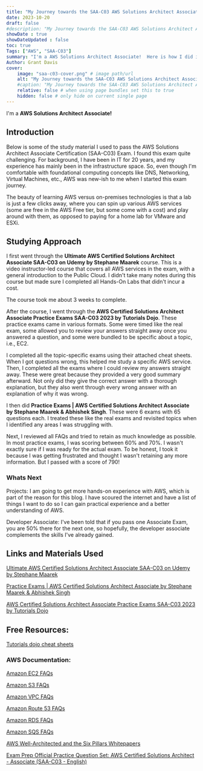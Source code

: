 ```yaml
---
title: "My Journey towards the SAA-C03 AWS Solutions Architect Associate Certification"
date: 2023-10-20
draft: false
#description: "My Journey towards the SAA-C03 AWS Solutions Architect Associate Certification"
showDate : true
showDateUpdated : false
toc: true
Tags: ["AWS", "SAA-C03"]
summary: "I'm a AWS Solutions Architect Associate!  Here is how I did it."
Author: Grant Davis
cover:
    image: "saa-c03-cover.png" # image path/url
    alt: "My Journey towards the SAA-C03 AWS Solutions Architect Associate Certification" # alt text
    #caption: "My Journey towards the SAA-C03 AWS Solutions Architect Associate Certification" # display caption under cover
    relative: false # when using page bundles set this to true
    hidden: false # only hide on current single page
---
```


I'm a **AWS Solutions Architect Associate!**


## Introduction

Below is some of the study material I used to pass the AWS Solutions Architect Associate Certification (SAA-C03) Exam. I found this exam quite challenging. For background, I have been in IT for 20 years, and my experience has mainly been in the infrastructure space. So, even though I'm comfortable with foundational computing concepts like DNS, Networking, Virtual Machines, etc., AWS was new-ish to me when I started this exam journey.

The beauty of learning AWS versus on-premises technologies is that a lab is just a few clicks away, where you can spin up various AWS services (some are free in the AWS Free tier, but some come with a cost) and play around with them, as opposed to paying for a home lab for VMware and ESXi.


## Studying Approach

I first went through the **Ultimate AWS Certified Solutions Architect Associate SAA-C03 on Udemy by Stephane Maarek** course. This is a video instructor-led course that covers all AWS services in the exam, with a general introduction to the Public Cloud. I didn't take many notes during this course but made sure I completed all Hands-On Labs that didn't incur a cost.

The course took me about 3 weeks to complete.

After the course, I went through the **AWS Certified Solutions Architect Associate Practice Exams SAA-C03 2023 by Tutorials Dojo**. These practice exams came in various formats. Some were timed like the real exam, some allowed you to review your answers straight away once you answered a question, and some were bundled to be specific about a topic, i.e., EC2.

I completed all the topic-specific exams using their attached cheat sheets. When I got questions wrong, this helped me study a specific AWS service. Then, I completed all the exams where I could review my answers straight away. These were great because they provided a very good summary afterward. Not only did they give the correct answer with a thorough explanation, but they also went through every wrong answer with an explanation of why it was wrong.

I then did **Practice Exams | AWS Certified Solutions Architect Associate by Stephane Maarek & Abhishek Singh**. These were 6 exams with 65 questions each. I treated these like the real exams and revisited topics when I identified any areas I was struggling with.

Next, I reviewed all FAQs and tried to retain as much knowledge as possible. In most practice exams, I was scoring between 60% and 70%. I wasn't exactly sure if I was ready for the actual exam. To be honest, I took it because I was getting frustrated and thought I wasn't retaining any more information. But I passed with a score of 790!


### Whats Next

Projects: I am going to get more hands-on experience with AWS, which is part of the reason for this blog. I have scoured the internet and have a list of things I want to do so I can gain practical experience and a better understanding of AWS.

Developer Associate: I've been told that if you pass one Associate Exam, you are 50% there for the next one, so hopefully, the developer associate complements the skills I've already gained.


## Links and Materials Used

[Ultimate AWS Certified Solutions Architect Associate SAA-C03 on Udemy by Stephane Maarek](https://www.udemy.com/course/aws-certified-solutions-architect-associate-saa-c03/)

[Practice Exams | AWS Certified Solutions Architect Associate by Stephane Maarek & Abhishek Singh](https://www.udemy.com/course/practice-exams-aws-certified-solutions-architect-associate/)

[AWS Certified Solutions Architect Associate Practice Exams SAA-C03 2023 by Tutorials Dojo](https://portal.tutorialsdojo.com/courses/aws-certified-solutions-architect-associate-practice-exams/)

## Free Resources:

[Tutorials dojo cheat sheets](https://tutorialsdojo.com/aws-cheat-sheets/)

###  AWS Documentation: 

[Amazon EC2 FAQs](https://aws.amazon.com/ec2/faqs/?saa=sec&sec=prep)

[Amazon S3 FAQs](https://aws.amazon.com/s3/faqs/?saa=sec&sec=prep)

[Amazon VPC FAQs](https://aws.amazon.com/vpc/faqs/?saa=sec&sec=prep)

[Amazon Route 53 FAQs](https://aws.amazon.com/route53/faqs/?saa=sec&sec=prep)

[Amazon RDS FAQs](https://aws.amazon.com/rds/faqs/?saa=sec&sec=prep)

[Amazon SQS FAQs](https://aws.amazon.com/sqs/faqs/?saa=sec&sec=prep) 


[AWS Well-Architected and the Six Pillars Whitepapers](https://aws.amazon.com/architecture/well-architected/?saa=sec&sec=prep&wa-lens-whitepapers.sort-by=item.additionalFields.sortDate&wa-lens-whitepapers.sort-order=desc&wa-guidance-whitepapers.sort-by=item.additionalFields.sortDate&wa-guidance-whitepapers.sort-order=desc)

[Exam Prep Official Practice Question Set: AWS Certified Solutions Architect - Associate (SAA-C03 - English)](https://explore.skillbuilder.aws/learn/course/external/view/elearning/13266/aws-certified-solutions-architect-associate-official-practice-question-set-saa-c03-english?saa=sec&sec=prep)

